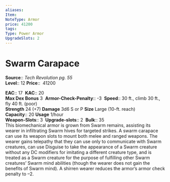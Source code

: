 ```yaml
---
aliases: 
Item:
NoteType: Armor
price: 41200 
tags: 
Type: Power Armor
UpgradeSlots: 2
---
```


# Swarm Carapace

**Source**:: _Tech Revolution pg. 55_  
**Level**:: 12
**Price**::  41200  

**EAC**:: 17 
**KAC**:: 20  
**Max Dex Bonus** 3 
**Armor-Check-Penalty**:: -3 
**Speed**:: 30 ft., climb 30 ft., fly 40 ft. (poor)  
**Strength** 24 (+7) **Damage** 3d6 S or P **Size** Large (10-ft. reach)  
**Capacity**:: 20 **Usage** 1/hour  
**Weapon-Slots**:: 3 
**Upgrade-slots**:: 2 
**Bulk**:: 35  
This biomechanical armor is grown from Swarm remains, assisting its wearer in infiltrating Swarm hives for targeted strikes. A swarm carapace can use its weapon slots to mount both melee and ranged weapons. The wearer gains telepathy that they can use only to communicate with Swarm creatures, can use Disguise to take the appearance of a Swarm creature without any DC modifiers for imitating a different creature type, and is treated as a Swarm creature for the purpose of fulfilling other Swarm creatures’ Swarm mind abilities (though the wearer does not gain the benefits of Swarm mind). A shirren wearer reduces the armor’s armor check penalty to –2.

